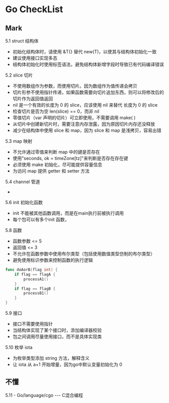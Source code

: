 # Go CheckList

## Mark





5.1 struct 结构体

- 初始化结构体时，请使用 &T{} 替代 new(T)，以使其与结构体初始化一致
- 建议使用接口实现多态
- 结构体初始化时使用标签语法，避免结构体新增字段时导致已有代码编译错误



5.2 slice 切片

- 不使用数组作为参数，而使用切片。因为数组作为值传递会拷贝
- 切片形参不使用指针传递，如果函数需要向切片追加东西，则可以将修改后的切片作为返回值返回
- nil 是一个有效的长度为 0 的 slice，应该使用 nil 来替代 长度为 0 的 slice
- 检查切片是否为空 len(slice) == 0，而非 nil
- 零值切片（var 声明的切片）可立即使用，不需要调用 make( )
- 从切片中创建新切片时，需要注意内存泄露，因为原因切片内存还没释放
- 减少在结构体中使用 slice 和 map，因为 slice 和 map 是浅拷贝，容易出错



5.3 map 映射

- 不允许通过零值来判断 map 中的键是否存在
- 使用"seconds, ok = timeZone[tz]"来判断是否存在存在键
- 必须使用 make 初始化，尽可能提供容量信息
- 为访问 map 提供 getter 和 setter 方法



5.4 channel 管道

- 



5.6 init 初始化函数

- init 不能被其他函数调用，而是在main执行前被执行调用
- 每个包可以有多个init 函数，



5.8 函数

- 函数参数 <= 5
- 返回值 <= 3
- 不允许在函数参数中使用布尔类型（包括使用数值类型仿制的布尔类型）
- 避免使用标识参数来控制函数的执行逻辑

```go
func doAorB(flag int) {
    if flag == flagA {
        processA1()
    }
    if flag == flagB {
        processB1()
    }
}
```



5.9 接口

- 接口不需要使用指针
- 当结构体实现了某个接口时，添加编译器校验
- 包之间调用尽量使用接口，而不是具体实现类



5.10 枚举 iota

- 为枚举类型添加 string 方法，解释含义
- 让 iota 从 a+1 开始增量，因为go中默认变量初始化为 0





## 不懂

5.11 - Go/language/cgo --- C混合编程